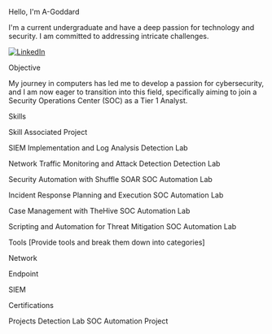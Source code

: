 Hello, I'm A-Goddard

I'm a current undergraduate and have a deep passion for technology and security. I am committed to addressing intricate challenges.

[![LinkedIn](https://img.shields.io/badge/LinkedIn-Profile-blue)](https://www.linkedin.com/in/agoddarduk/)


Objective

My journey in computers has led me to develop a passion for cybersecurity, and I am now eager to transition into this field, specifically aiming to join a Security Operations Center (SOC) as a Tier 1 Analyst.

Skills

Skill	Associated Project

SIEM Implementation and Log Analysis	Detection Lab

Network Traffic Monitoring and Attack Detection	Detection Lab

Security Automation with Shuffle SOAR	SOC Automation Lab

Incident Response Planning and Execution	SOC Automation Lab

Case Management with TheHive	SOC Automation Lab

Scripting and Automation for Threat Mitigation	SOC Automation Lab


Tools
[Provide tools and break them down into categories]

Network
  
Endpoint
 
SIEM
  
Certifications

    
Projects
Detection Lab
SOC Automation Project
